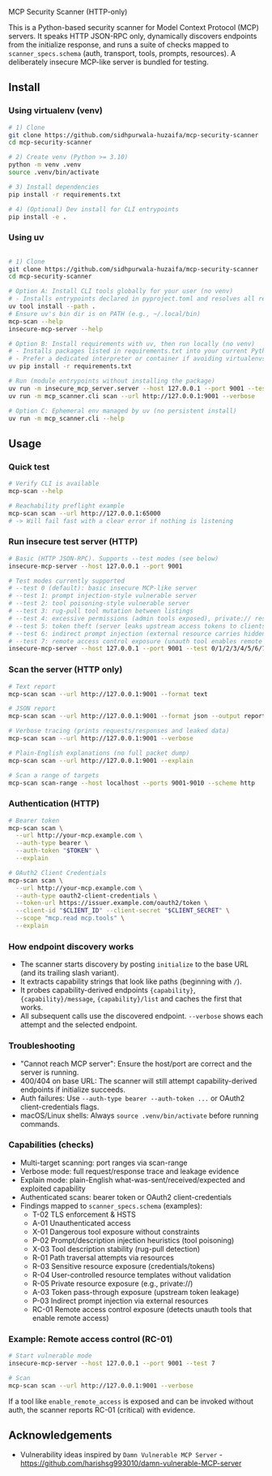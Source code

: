 MCP Security Scanner (HTTP-only)

This is a Python-based security scanner for Model Context Protocol (MCP) servers. It speaks HTTP JSON-RPC only, dynamically discovers endpoints from the initialize response, and runs a suite of checks mapped to `scanner_specs.schema` (auth, transport, tools, prompts, resources). A deliberately insecure MCP-like server is bundled for testing.


## Install

### Using virtualenv (venv)
```bash
# 1) Clone
git clone https://github.com/sidhpurwala-huzaifa/mcp-security-scanner
cd mcp-security-scanner

# 2) Create venv (Python >= 3.10)
python -m venv .venv
source .venv/bin/activate

# 3) Install dependencies
pip install -r requirements.txt

# 4) (Optional) Dev install for CLI entrypoints
pip install -e .
```

### Using uv
```bash

# 1) Clone
git clone https://github.com/sidhpurwala-huzaifa/mcp-security-scanner
cd mcp-security-scanner

# Option A: Install CLI tools globally for your user (no venv)
# - Installs entrypoints declared in pyproject.toml and resolves all requirements
uv tool install --path .
# Ensure uv's bin dir is on PATH (e.g., ~/.local/bin)
mcp-scan --help
insecure-mcp-server --help

# Option B: Install requirements with uv, then run locally (no venv)
# - Installs packages listed in requirements.txt into your current Python environment
# - Prefer a dedicated interpreter or container if avoiding virtualenvs
uv pip install -r requirements.txt

# Run (module entrypoints without installing the package)
uv run -m insecure_mcp_server.server --host 127.0.0.1 --port 9001 --test 7
uv run -m mcp_scanner.cli scan --url http://127.0.0.1:9001 --verbose

# Option C: Ephemeral env managed by uv (no persistent install)
uv run -m mcp_scanner.cli --help
```


## Usage

### Quick test
```bash
# Verify CLI is available
mcp-scan --help

# Reachability preflight example
mcp-scan scan --url http://127.0.0.1:65000
# -> Will fail fast with a clear error if nothing is listening
```

### Run insecure test server (HTTP)
```bash
# Basic (HTTP JSON-RPC). Supports --test modes (see below)
insecure-mcp-server --host 127.0.0.1 --port 9001

# Test modes currently supported
# --test 0 (default): basic insecure MCP-like server
# --test 1: prompt injection-style vulnerable server
# --test 2: tool poisoning-style vulnerable server
# --test 3: rug-pull tool mutation between listings
# --test 4: excessive permissions (admin tools exposed), private:// resource leakage
# --test 5: token theft (server leaks upstream access tokens to clients)
# --test 6: indirect prompt injection (external resource carries hidden instructions)
# --test 7: remote access control exposure (unauth tool enables remote access)
insecure-mcp-server --host 127.0.0.1 --port 9001 --test 0/1/2/3/4/5/6/7
```

### Scan the server (HTTP only)
```bash
# Text report
mcp-scan scan --url http://127.0.0.1:9001 --format text

# JSON report
mcp-scan scan --url http://127.0.0.1:9001 --format json --output report.json

# Verbose tracing (prints requests/responses and leaked data)
mcp-scan scan --url http://127.0.0.1:9001 --verbose

# Plain-English explanations (no full packet dump)
mcp-scan scan --url http://127.0.0.1:9001 --explain

# Scan a range of targets
mcp-scan scan-range --host localhost --ports 9001-9010 --scheme http
```

### Authentication (HTTP)
```bash
# Bearer token
mcp-scan scan \
  --url http://your-mcp.example.com \
  --auth-type bearer \
  --auth-token "$TOKEN" \
  --explain

# OAuth2 Client Credentials
mcp-scan scan \
  --url http://your-mcp.example.com \
  --auth-type oauth2-client-credentials \
  --token-url https://issuer.example.com/oauth2/token \
  --client-id "$CLIENT_ID" --client-secret "$CLIENT_SECRET" \
  --scope "mcp.read mcp.tools" \
  --explain
```

### How endpoint discovery works
- The scanner starts discovery by posting `initialize` to the base URL (and its trailing slash variant).
- It extracts capability strings that look like paths (beginning with `/`).
- It probes capability-derived endpoints `{capability}`, `{capability}/message`, `{capability}/list` and caches the first that works.
- All subsequent calls use the discovered endpoint. `--verbose` shows each attempt and the selected endpoint.

### Troubleshooting
- "Cannot reach MCP server": Ensure the host/port are correct and the server is running.
- 400/404 on base URL: The scanner will still attempt capability-derived endpoints if initialize succeeds.
- Auth failures: Use `--auth-type bearer --auth-token ...` or OAuth2 client-credentials flags.
- macOS/Linux shells: Always `source .venv/bin/activate` before running commands.

### Capabilities (checks)
- Multi-target scanning: port ranges via scan-range
- Verbose mode: full request/response trace and leakage evidence
- Explain mode: plain-English what-was-sent/received/expected and exploited capability
- Authenticated scans: bearer token or OAuth2 client-credentials
- Findings mapped to `scanner_specs.schema` (examples):
  - T-02 TLS enforcement & HSTS
  - A-01 Unauthenticated access
  - X-01 Dangerous tool exposure without constraints
  - P-02 Prompt/description injection heuristics (tool poisoning)
  - X-03 Tool description stability (rug-pull detection)
  - R-01 Path traversal attempts via resources
  - R-03 Sensitive resource exposure (credentials/tokens)
  - R-04 User-controlled resource templates without validation
  - R-05 Private resource exposure (e.g., private://)
  - A-03 Token pass-through exposure (upstream token leakage)
  - P-03 Indirect prompt injection via external resources
  - RC-01 Remote access control exposure (detects unauth tools that enable remote access)

### Example: Remote access control (RC-01)
```bash
# Start vulnerable mode
insecure-mcp-server --host 127.0.0.1 --port 9001 --test 7

# Scan
mcp-scan scan --url http://127.0.0.1:9001 --verbose
```
If a tool like `enable_remote_access` is exposed and can be invoked without auth, the scanner reports RC-01 (critical) with evidence.

## Acknowledgements
- Vulnerability ideas inspired by `Damn Vulnerable MCP Server` - https://github.com/harishsg993010/damn-vulnerable-MCP-server
